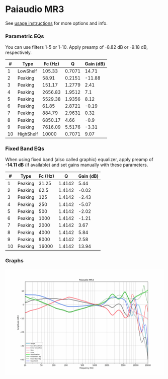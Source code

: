 # Paiaudio MR3
See [usage instructions](https://github.com/jaakkopasanen/AutoEq#usage) for more options and info.

### Parametric EQs
You can use filters 1-5 or 1-10. Apply preamp of -8.82 dB or -9.18 dB, respectively.

|   # | Type      |   Fc (Hz) |      Q |   Gain (dB) |
|-----|-----------|-----------|--------|-------------|
|   1 | LowShelf  |    105.33 | 0.7071 |       14.71 |
|   2 | Peaking   |     58.91 | 0.2151 |      -11.88 |
|   3 | Peaking   |    151.17 | 1.2779 |        2.41 |
|   4 | Peaking   |   2656.83 | 1.9512 |        7.1  |
|   5 | Peaking   |   5529.38 | 1.9356 |        8.12 |
|   6 | Peaking   |     61.85 | 2.8721 |       -0.19 |
|   7 | Peaking   |    884.79 | 2.9631 |        0.32 |
|   8 | Peaking   |   6850.17 | 4.66   |       -0.9  |
|   9 | Peaking   |   7616.09 | 5.5176 |       -3.31 |
|  10 | HighShelf |  10000    | 0.7071 |        9.07 |

### Fixed Band EQs
When using fixed band (also called graphic) equalizer, apply preamp of **-14.11 dB** (if available) and set gains manually with these parameters.

|   # | Type    |   Fc (Hz) |      Q |   Gain (dB) |
|-----|---------|-----------|--------|-------------|
|   1 | Peaking |     31.25 | 1.4142 |        5.44 |
|   2 | Peaking |     62.5  | 1.4142 |       -0.02 |
|   3 | Peaking |    125    | 1.4142 |       -2.43 |
|   4 | Peaking |    250    | 1.4142 |       -5.07 |
|   5 | Peaking |    500    | 1.4142 |       -2.02 |
|   6 | Peaking |   1000    | 1.4142 |       -1.21 |
|   7 | Peaking |   2000    | 1.4142 |        3.67 |
|   8 | Peaking |   4000    | 1.4142 |        5.84 |
|   9 | Peaking |   8000    | 1.4142 |        2.58 |
|  10 | Peaking |  16000    | 1.4142 |       13.94 |

### Graphs
![](./Paiaudio%20MR3.png)
